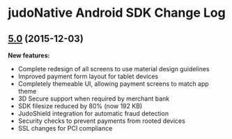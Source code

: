 # judoNative Android SDK Change Log

## [5.0](https://github.com/skywinder/ActionSheetPicker-3.0/tree/2.0.2) (2015-12-03)

**New features:**
- Complete redesign of all screens to use material design guidelines
- Improved payment form layout for tablet devices
- Completely themeable UI, allowing payment screens to match app theme
- 3D Secure support when required by merchant bank
- SDK filesize reduced by 80% (now 192 KB)
- JudoShield integration for automatic fraud detection
- Security checks to prevent payments from rooted devices
- SSL changes for PCI compliance
